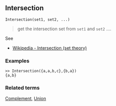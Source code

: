 ## Intersection

``` 
Intersection(set1, set2, ...)
``` 

> get the intersection set from `set1` and `set2` ....

See
* [Wikipedia - Intersection (set theory)](https://en.wikipedia.org/wiki/Intersection_(set_theory)) 

### Examples

```
>> Intersection({a,a,b,c},{b,a})
{a,b}
```

### Related terms 
[Complement](Complement.md), [Union](Union.md)  